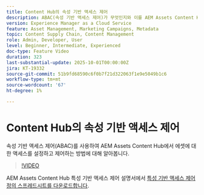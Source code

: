 ```yaml
---
title: Content Hub의 속성 기반 액세스 제어
description: ABAC(속성 기반 액세스 제어)가 무엇인지와 이를 AEM Assets Content Hub에 맞게 구성하는 방법에 대해 알아봅니다.
version: Experience Manager as a Cloud Service
feature: Asset Management, Marketing Campaigns, Metadata
topic: Content Supply Chain, Content Management
role: Admin, Developer, User
level: Beginner, Intermediate, Experienced
doc-type: Feature Video
duration: 323
last-substantial-update: 2025-10-01T00:00:00Z
jira: KT-19332
source-git-commit: 51b9fd68590c6f0b7f21d322063f1e9e5049b1c6
workflow-type: tm+mt
source-wordcount: '67'
ht-degree: 1%

---
```



# Content Hub의 속성 기반 액세스 제어

속성 기반 액세스 제어(ABAC)를 사용하여 AEM Assets Content Hub에서 에셋에 대한 액세스를 설정하고 제어하는 방법에 대해 알아봅니다.

>[!VIDEO](https://video.tv.adobe.com/v/3475413/?learn=on&enablevpops)

AEM Assets Content Hub 특성 기반 액세스 제어 설명서에서 [특성 기반 액세스 제어 정의 스프레드시트를 다운로드합니다](https://experienceleague.adobe.com/ko/docs/experience-manager-cloud-service/content/assets/content-hub/attribute-based-access-control).
